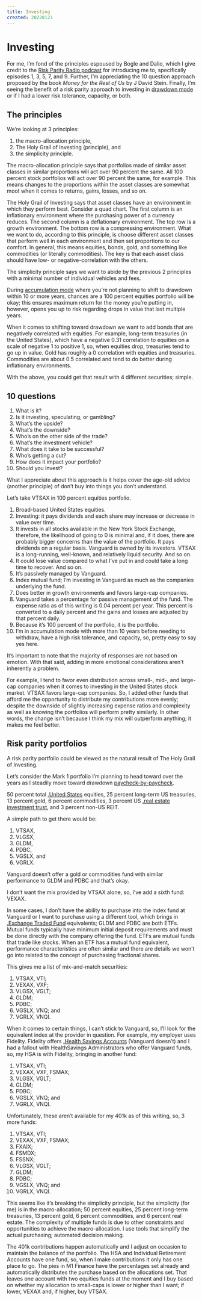 ```yaml
---
title: Investing
created: 20220123
---
```


# Investing

For me, I’m fond of the principles espoused by Bogle and Dalio, which I give credit to the [Risk Parity Radio podcast](https://www.riskparityradio.com/podcast) for introducing me to, specifically episodes 1, 3, 5, 7, and 9. Further, I’m appreciating the 10 question approach proposed by the book *Money for the Rest of Us* by J David Stein. Finally, I’m seeing the benefit of a risk parity approach to investing in [drawdown mode](/finances/concepts/#accumulation-drawdown-and-rebalancing) or if I had a lower risk tolerance, capacity, or both.

## The principles

We’re looking at 3 principles:

1. the macro-allocation principle,
2. The Holy Grail of Investing (principle), and
3. the simplicity principle.

The macro-allocation principle says that portfolios made of similar asset classes in similar proportions will act over 90 percent the same. All 100 percent stock portfolios will act over 90 percent the same, for example. This means changes to the proportions within the asset classes are somewhat moot when it comes to returns, gains, losses, and so on.

The Holy Grail of Investing says that asset classes have an environment in which they perform best. Consider a quad chart. The first column is an inflationary environment where the purchasing power of a currency reduces. The second column is a deflationary environment. The top row is a growth environment. The bottom row is a compressing environment. What we want to do, according to this principle, is choose different asset classes that perform well in each environment and then set proportions to our comfort. In general, this means equities, bonds, gold, and something like commodities (or literally commodities). The key is that each asset class should have low- or negative-correlation with the others.

The simplicity principle says we want to abide by the previous 2 principles with a minimal number of individual vehicles and fees.

During [accumulation mode](/finances/concepts/#accumulation-drawdown-and-rebalancing) where you’re not planning to shift to drawdown within 10 or more years, chances are a 100 percent equities portfolio will be okay; this ensures maximum return for the money you’re putting in, however, opens you up to risk regarding drops in value that last multiple years.

When it comes to shifting toward drawdown we want to add bonds that are negatively correlated with equities. For example, long-term treasuries (in the United States), which have a negative 0.31 correlation to equities on a scale of negative 1 to positive 1, so, when equities drop, treasuries tend to go up in value. Gold has roughly a 0 correlation with equities and treasuries. Commodities are about 0.5 correlated and tend to do better during inflationary environments.

With the above, you could get that result with 4 different securities; simple.

## 10 questions

1. What is it?
2. Is it investing, speculating, or gambling?
3. What’s the upside?
4. What’s the downside?
5. Who’s on the other side of the trade?
6. What’s the investment vehicle?
7. What does it take to be successful?
8. Who’s getting a cut?
9. How does it impact your portfolio?
10. Should you invest?

What I appreciate about this approach is it helps cover the age-old advice (another principle) of don’t buy into things you don’t understand.

Let’s take VTSAX in 100 percent equities portfolio.

1. Broad-based United States equities.
2. Investing: it pays dividends and each share may increase or decrease in value over time.
3. It invests in all stocks available in the New York Stock Exchange, therefore, the likelihood of going to 0 is minimal and, if it does, there are probably bigger concerns than the value of the portfolio. It pays dividends on a regular basis. Vanguard is owned by its investors. VTSAX is a long-running, well-known, and relatively liquid security. And so on.
4. It could lose value compared to what I’ve put in and could take a long time to recover. And so on.
5. It’s passively managed by Vanguard.
6. Index mutual fund; I’m investing in Vanguard as much as the companies underlying the fund.
7. Does better in growth environments and favors large-cap companies.
8. Vanguard takes a percentage for passive management of the fund. The expense ratio as of this writing is 0.04 percent per year. This percent is converted to a daily percent and the gains and losses are adjusted by that percent daily.
9. Because it’s 100 percent of the portfolio, it is the portfolio.
10. I’m in accumulation mode with more than 10 years before needing to withdraw, have a high risk tolerance, and capacity, so, pretty easy to say yes here.

It’s important to note that the majority of responses are not based on emotion. With that said, adding in more emotional considerations aren't inherently a problem.

For example, I tend to favor even distribution across small-, mid-, and large-cap companies when it comes to investing in the United States stock market. VTSAX favors large-cap companies. So, I added other funds that afford me the opportunity to distribute my contributions more evenly; despite the downside of slightly increasing expense ratios and complexity as well as knowing the portfolios will perform pretty similarly. In other words, the change isn’t because I think my mix will outperform anything; it makes me feel better.

## Risk parity portfolios

A risk parity portfolio could be viewed as the natural result of The Holy Grail of Investing.

Let’s consider the Mark 1 portfolio I’m planning to head toward over the years as I steadily move toward drawdown [paycheck-by-paycheck](/finances/building-wealth-paycheck-to-paycheck/).

50 percent total [.United States](US) equities, 25 percent long-term US treasuries, 13 percent gold, 6 percent commodities, 3 percent US [.real estate investment trust](REIT), and 3 percent non-US REIT.

A simple path to get there would be:

1. VTSAX,
2. VLGSX,
3. GLDM,
4. PDBC,
5. VGSLX, and
6. VGRLX.

Vanguard doesn’t offer a gold or commodities fund with similar performance to GLDM and PDBC and that’s okay.

I don’t want the mix provided by VTSAX alone, so, I’ve add a sixth fund: VEXAX.

In some cases, I don’t have the ability to purchase into the index fund at Vanguard or I want to purchase using a different tool, which brings in [.Exchange Traded Fund](ETF) equivalents; GLDM and PDBC are both ETFs. Mutual funds typically have minimum initial deposit requirements and must be done directly with the company offering the fund. ETFs are mutual funds that trade like stocks. When an ETF has a mutual fund equivalent, performance characteristics are often similar and there are details we won’t go into related to the concept of purchasing fractional shares.

This gives me a list of mix-and-match securities:

1. VTSAX, VTI;
2. VEXAX, VXF;
3. VLGSX, VGLT;
4. GLDM;
5. PDBC;
6. VGSLX, VNQ; and
7. VGRLX, VNQI.

When it comes to certain things, I can’t stick to Vanguard, so, I’ll look for the equivalent index at the provider in question. For example, my employer uses Fidelity. Fidelity offers [.Health Savings Accounts](HSA) (Vanguard doesn’t) and I had a fallout with HealthSavings Administrators who offer Vanguard funds, so, my HSA is with Fidelity, bringing in another fund:

1. VTSAX, VTI;
2. VEXAX, VXF, FSMAX;
3. VLGSX, VGLT;
4. GLDM;
5. PDBC;
6. VGSLX, VNQ; and
7. VGRLX, VNQI.

Unfortunately, these aren’t available for my 401k as of this writing, so, 3 more funds:

1. VTSAX, VTI;
2. VEXAX, VXF, FSMAX;
3. FXAIX;
4. FSMDX;
5. FSSNX;
6. VLGSX, VGLT;
7. GLDM;
8. PDBC;
9. VGSLX, VNQ; and
10. VGRLX, VNQI.

This seems like it’s breaking the simplicity principle, but the simplicity (for me) is in the macro-allocation; 50 percent equities, 25 percent long-term treasuries, 13 percent gold, 6 percent commodities, and 6 percent real estate. The complexity of multiple funds is due to other constraints and opportunities to achieve the macro-allocation. I use tools that simplify the actual purchasing; automated decision making.

The 401k contributions happen automatically and I adjust on occasion to maintain the balance of the portfolio. The HSA and Individual Retirement Accounts have one fund, so, when I make contributions it only has one place to go. The pies in M1 Finance have the percentages set already and automatically distributes the purchase based on the allocations set. That leaves one account with two equities funds at the moment and I buy based on whether my allocation to small-caps is lower or higher than I want; if lower, VEXAX and, if higher, buy VTSAX.
